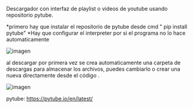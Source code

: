 Descargador con interfaz de playlist o videos de youtube usando repositorio pytube.

*primero hay que instalar el repositorio de pytube desde cmd
" pip install pytube"
*Hay que configurar el interpreter por si el programa no lo hace automaticamente


![imagen](https://github.com/diptong0/Pytube-con-interfaz/assets/86812347/0fe30781-20ec-47a3-9148-8e393c2e784a)

al descargar por primera vez se crea automaticamente una carpeta de descargas para almacenar los archivos, puedes cambiarlo o crear una nueva  directamente desde el código .


![imagen](https://github.com/diptong0/Pytube-con-interfaz/assets/86812347/4905769a-cc39-4c84-aa62-52d5b357f6c0)


pytube: https://pytube.io/en/latest/
